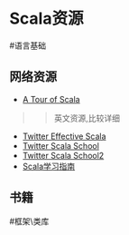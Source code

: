 Scala资源
==============

#语言基础

## 网络资源

* [A Tour of Scala](http://docs.scala-lang.org/tutorials)     
>>英文资源,比较详细  

* [Twitter Effective Scala](http://twitter.github.io/effectivescala/index-cn.html)
* [Twitter Scala School](https://github.com/twitter/scala_school)
* [Twitter Scala School2](https://github.com/twitter/scala_school2)
* [Scala学习指南](http://zh.scala-tour.com/)


## 书籍

#框架\类库

